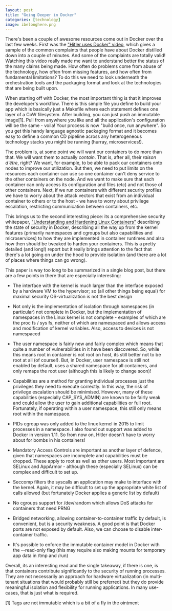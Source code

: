 ```yaml
---
layout: post
title: "Going Deeper in Docker"
categories: [technology]
image: ibelonghere.png
---
```


There's been a couple of awesome resources come out in Docker over the last few weeks. First was the ["Hitler uses Docker" video](https://www.youtube.com/watch?v=PivpCKEiQOQ), which gives a sample of the common complaints that people have about Docker distilled down into a couple of minutes. And some of the complaints are totally valid! Watching this video really made me want to understand better the status of the many claims being made. How often do problems come from abuse of the technology, how often from missing features, and how often from fundamental limitations? To do this we need to look underneath the orchestration tools and the packaging format and look at the technologies that are being built upon.

<!--more-->

When starting off with Docker, the most important thing is that it improves the developer's workflow. There is this simple file you define to build your app which is basically just a Makefile where each statement defines one layer of a CoW filesystem. After building, you can just push an immutable image[1]. Pull from anywhere you like and all the application's configuration will be the same - voila! Your process is now "build once, run anywhere". So you get this handy language agnostic packaging format and it becomes easy to define a common CD pipeline across any heterogeneous technology stacks you might be running (hurray, microservices!).

The problem is, at some point we will want our containers to do more than that. We will want them to actually *contain*. That is, after all, their *raison d'être*, right? We want, for example, to be able to pack our containers onto nodes to improve our utilization. But then, we need to put limits on the resources each container can use so one container can't deny service to the other containers on the node. And we want to make sure that each container can only access its configuration and files (etc) and not those of other containers. Next, if we run containers with different security profiles we have to worry about the attack vectors that exist from an individual container to others or to the host - we have to worry about privilege escalation, restricting communication between containers, etc.

This brings us to the second interesting piece: its a comprehensive security whitepaper, ["Understanding and Hardening Linux Containers"](https://www.nccgroup.trust/globalassets/our-research/us/whitepapers/2016/april/ncc_group_understanding_hardening_linux_containers-10pdf/) describing the state of security in Docker, describing all the way up from the kernel features (primarily namespaces and cgroups but also capabilities and microservices) to how they are implemented in container runtimes and also how then should be tweaked to harden your containers. This is a pretty detailed (and long!) report but it really brings attention to the fact that there's a lot going on under the hood to provide isolation (and there are a lot of places where things can go wrong).

This paper is way too long to be summarized in a single blog post, but there are a few points in there that are especially interesting:

- The interface with the kernel is much larger than the interface exposed by a hardware VM to the hypervisor; so (all other things being equal) for maximal  security OS-virtualization is not the best design

- Not only is the implementation of isolation through namespaces (in particular) not complete in Docker, but the implementation of namespaces in the Linux kernel is not complete - examples of which are the proc fs / sys fs, neither of which are namespaced and allows access and modification of kernel variables. Also, access to devices is not namespaced

- The user namespace is fairly new and fairly complex which means that quite a number of vulnerabilities in it have been discovered. So, while this means root in container is not root on host, its still better not to be root at all (of course!). But, in Docker, user namespace is still not enabled by default, uses a shared namespace for all containers, and only remaps the root user (although this is likely to change soon)!

- Capabilities are a method for granting individual processes just the privileges they need to execute correctly. In this way, the risk of privilege escalation should be minimised. However, many of these capabilities (especially CAP_SYS_ADMIN) are known to be fairly weak and could allow the user to gain additional capabilities or full root. Fortunately, if operating within a user namespace, this still only means root within the namespace.

- PIDs cgroup was only added to the linux kernel in 2015 to limit processes in a namespace. I also found out support was added to Docker in version 1.11. So from now on, Hitler doesn't have to worry about for bombs in his containers!

- Mandatory Access Controls are important as another layer of defence, given that namespaces are incomplete and capabilities must be dropped. These apply to root as well as other users. Most important are SELinux and AppArmor - although these (especially SELinux) can be complex and difficult to set up.

- Seccomp filters the syscalls an application may make to interface with the kernel. Again, it may be difficult to set up the appropriate white list of calls allowed (but fortunately Docker applies a generic list by default)

- No cgroups support for /dev/random which allows DoS attacks for containers that need PRNG

- Bridged networking, allowing container-to-container traffic by default, is convenient, but is a security weakness. A good point is that Docker ports are not exposed by default. Also, we can choose to disable inter-container traffic.

- It's possible to enforce the immutable container model in Docker with the --read-only flag (this may require also making mounts for temporary app data in /tmp and /run)

Overall, its an interesting read and the single takeaway, if there is one, is that containers contribute significantly to the security of running processes. They are not necessarily an approach for hardware virtualization (in multi-tenant situations that would probably still be preferred) but they do provide meaningful isolation and flexibility for running applications. In many use-cases, that is just what is required.

[1] Tags are not immutable which is a bit of a fly in the ointment   